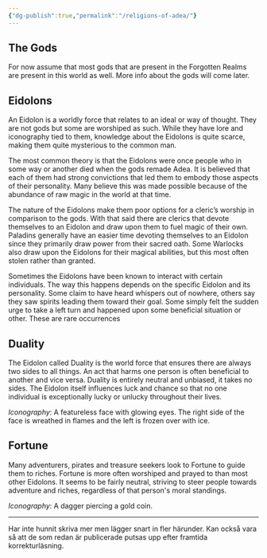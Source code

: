 ```yaml
---
{"dg-publish":true,"permalink":"/religions-of-adea/"}
---
```


## The Gods
For now assume that most gods that are present in the Forgotten Realms are present in this world as well. More info about the gods will come later.


## Eidolons
An Eidolon is a worldly force that relates to an ideal or way of thought. They are not gods but some are worshiped as such. While they have lore and iconography tied to them, knowledge about the Eidolons is quite scarce, making them quite mysterious to the common man.  
  
The most common theory is that the Eidolons were once people who in some way or another died when the gods remade Adea. It is believed that each of them had strong convictions that led them to embody those aspects of their personality. Many believe this was made possible because of the abundance of raw magic in the world at that time.
  
The nature of the Eidolons make them poor options for a cleric’s worship in comparison to the gods. With that said there are clerics that devote themselves to an Eidolon and draw upon them to fuel magic of their own. Paladins generally have an easier time devoting themselves to an Eidolon since they primarily draw power from their sacred oath. Some Warlocks also draw upon the Eidolons for their magical abilities, but this most often stolen rather than granted.  
  
Sometimes the Eidolons have been known to interact with certain individuals. The way this happens depends on the specific Eidolon and its personality. Some claim to have heard whispers out of nowhere, others say they saw spirits leading them toward their goal. Some simply felt the sudden urge to take a left turn and happened upon some beneficial situation or other. These are rare occurrences  

## Duality
The Eidolon called Duality is the world force that ensures there are always two sides to all things. An act that harms one person is often beneficial to another and vice versa. Duality is entirely neutral and unbiased, it takes no sides. The Eidolon itself influences luck and chance so that no one individual is exceptionally lucky or unlucky throughout their lives. 

*Iconography*: A featureless face with glowing eyes. The right side of the face is wreathed in flames and the left is frozen over with ice.  

## Fortune
Many adventurers, pirates and treasure seekers look to Fortune to guide them to riches. Fortune is more often worshiped and prayed to than most other Eidolons. It seems to be fairly neutral, striving to steer people towards adventure and riches, regardless of that person's moral standings.

  
*Iconography*: A dagger piercing a gold coin.

---

Har inte hunnit skriva mer men lägger snart in fler härunder. Kan också vara så att de som redan är publicerade putsas upp efter framtida korrekturläsning.